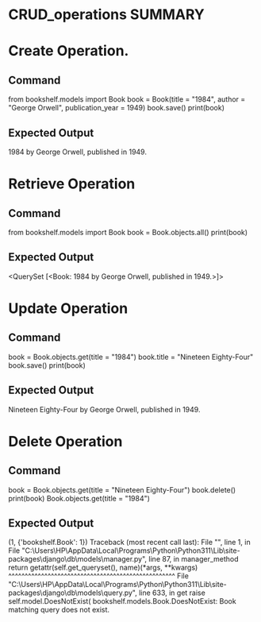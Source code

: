 # CRUD_operations SUMMARY

# Create Operation.
## Command
from bookshelf.models import Book
book = Book(title = "1984", author = "George Orwell", 
publication_year = 1949)
book.save()
print(book)
## Expected Output
1984 by George Orwell, published in 1949.

# Retrieve Operation
## Command
from bookshelf.models import Book
book = Book.objects.all()
print(book)
## Expected Output
<QuerySet [<Book: 1984 by George Orwell, published in 1949.>]>

# Update Operation
## Command
 book = Book.objects.get(title = "1984")
book.title = "Nineteen Eighty-Four"
book.save()
print(book)
## Expected Output
Nineteen Eighty-Four by George Orwell, published in 1949.

# Delete Operation
## Command
book = Book.objects.get(title = "Nineteen Eighty-Four")
book.delete()
print(book)
Book.objects.get(title = "1984")
## Expected Output
(1, {'bookshelf.Book': 1})
Traceback (most recent call last):
  File "<console>", line 1, in <module>
  File "C:\Users\HP\AppData\Local\Programs\Python\Python311\Lib\site-packages\django\db\models\manager.py", line 87, in manager_method
    return getattr(self.get_queryset(), name)(*args, **kwargs)
           ^^^^^^^^^^^^^^^^^^^^^^^^^^^^^^^^^^^^^^^^^^^^^^^^^^^
  File "C:\Users\HP\AppData\Local\Programs\Python\Python311\Lib\site-packages\django\db\models\query.py", line 633, in get
    raise self.model.DoesNotExist(
bookshelf.models.Book.DoesNotExist: Book matching query does not exist.

